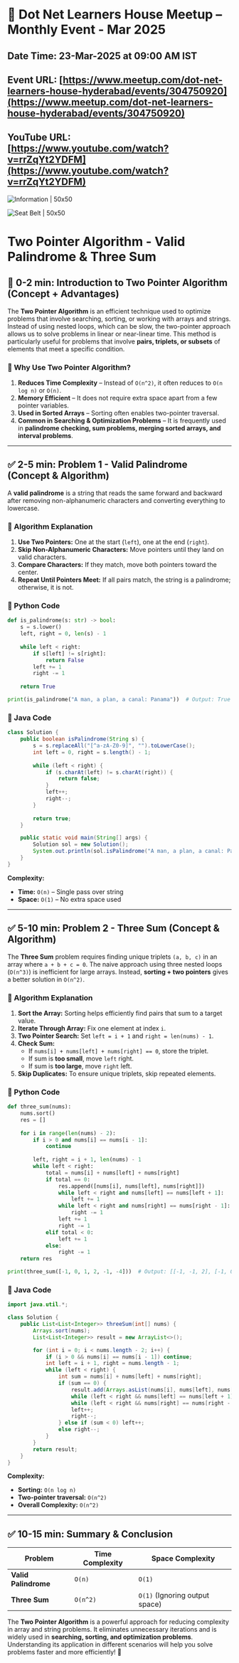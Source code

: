 # 📢 Dot Net Learners House Meetup – Monthly Event - Mar 2025

## Date Time: 23-Mar-2025 at 09:00 AM IST

## Event URL: [https://www.meetup.com/dot-net-learners-house-hyderabad/events/304750920](https://www.meetup.com/dot-net-learners-house-hyderabad/events/304750920)

## YouTube URL: [https://www.youtube.com/watch?v=rrZqYt2YDFM](https://www.youtube.com/watch?v=rrZqYt2YDFM)

![Information | 50x50](./Documentation/Images/Information.PNG)

![Seat Belt | 50x50](./Documentation/Images/SeatBelt.PNG)

# Two Pointer Algorithm - Valid Palindrome & Three Sum

## **🔹 0-2 min: Introduction to Two Pointer Algorithm (Concept + Advantages)**
The **Two Pointer Algorithm** is an efficient technique used to optimize problems that involve searching, sorting, or working with arrays and strings. Instead of using nested loops, which can be slow, the two-pointer approach allows us to solve problems in linear or near-linear time. This method is particularly useful for problems that involve **pairs, triplets, or subsets** of elements that meet a specific condition.

### **🔹 Why Use Two Pointer Algorithm?**
1. **Reduces Time Complexity** – Instead of `O(n^2)`, it often reduces to `O(n log n)` or `O(n)`.
2. **Memory Efficient** – It does not require extra space apart from a few pointer variables.
3. **Used in Sorted Arrays** – Sorting often enables two-pointer traversal.
4. **Common in Searching & Optimization Problems** – It is frequently used in **palindrome checking, sum problems, merging sorted arrays, and interval problems**.

---

## **✅ 2-5 min: Problem 1 - Valid Palindrome (Concept & Algorithm)**
A **valid palindrome** is a string that reads the same forward and backward after removing non-alphanumeric characters and converting everything to lowercase. 

### **🔸 Algorithm Explanation**
1. **Use Two Pointers:** One at the start (`left`), one at the end (`right`).
2. **Skip Non-Alphanumeric Characters:** Move pointers until they land on valid characters.
3. **Compare Characters:** If they match, move both pointers toward the center.
4. **Repeat Until Pointers Meet:** If all pairs match, the string is a palindrome; otherwise, it is not.

### **🔹 Python Code**
```python
def is_palindrome(s: str) -> bool:
    s = s.lower()
    left, right = 0, len(s) - 1
    
    while left < right:
        if s[left] != s[right]:
            return False
        left += 1
        right -= 1
    
    return True

print(is_palindrome("A man, a plan, a canal: Panama"))  # Output: True
```

### **🔹 Java Code**
```java
class Solution {
    public boolean isPalindrome(String s) {
        s = s.replaceAll("[^a-zA-Z0-9]", "").toLowerCase();
        int left = 0, right = s.length() - 1;
        
        while (left < right) {
            if (s.charAt(left) != s.charAt(right)) {
                return false;
            }
            left++;
            right--;
        }
        
        return true;
    }

    public static void main(String[] args) {
        Solution sol = new Solution();
        System.out.println(sol.isPalindrome("A man, a plan, a canal: Panama"));  // Output: True
    }
}
```

**Complexity:**
- **Time:** `O(n)` – Single pass over string
- **Space:** `O(1)` – No extra space used

---

## **✅ 5-10 min: Problem 2 - Three Sum (Concept & Algorithm)**
The **Three Sum** problem requires finding unique triplets `(a, b, c)` in an array where `a + b + c = 0`. The naive approach using three nested loops (`O(n^3)`) is inefficient for large arrays. Instead, **sorting + two pointers** gives a better solution in `O(n^2)`.

### **🔸 Algorithm Explanation**
1. **Sort the Array:** Sorting helps efficiently find pairs that sum to a target value.
2. **Iterate Through Array:** Fix one element at index `i`.
3. **Two Pointer Search:** Set `left = i + 1` and `right = len(nums) - 1`.
4. **Check Sum:**
   - If `nums[i] + nums[left] + nums[right] == 0`, store the triplet.
   - If sum is **too small**, move `left` right.
   - If sum is **too large**, move `right` left.
5. **Skip Duplicates:** To ensure unique triplets, skip repeated elements.

### **🔹 Python Code**
```python
def three_sum(nums):
    nums.sort()
    res = []
    
    for i in range(len(nums) - 2):
        if i > 0 and nums[i] == nums[i - 1]:
            continue
        
        left, right = i + 1, len(nums) - 1
        while left < right:
            total = nums[i] + nums[left] + nums[right]
            if total == 0:
                res.append([nums[i], nums[left], nums[right]])
                while left < right and nums[left] == nums[left + 1]:
                    left += 1
                while left < right and nums[right] == nums[right - 1]:
                    right -= 1
                left += 1
                right -= 1
            elif total < 0:
                left += 1
            else:
                right -= 1
    return res

print(three_sum([-1, 0, 1, 2, -1, -4]))  # Output: [[-1, -1, 2], [-1, 0, 1]]
```

### **🔹 Java Code**
```java
import java.util.*;

class Solution {
    public List<List<Integer>> threeSum(int[] nums) {
        Arrays.sort(nums);
        List<List<Integer>> result = new ArrayList<>();

        for (int i = 0; i < nums.length - 2; i++) {
            if (i > 0 && nums[i] == nums[i - 1]) continue;
            int left = i + 1, right = nums.length - 1;
            while (left < right) {
                int sum = nums[i] + nums[left] + nums[right];
                if (sum == 0) {
                    result.add(Arrays.asList(nums[i], nums[left], nums[right]));
                    while (left < right && nums[left] == nums[left + 1]) left++;
                    while (left < right && nums[right] == nums[right - 1]) right--;
                    left++;
                    right--;
                } else if (sum < 0) left++;
                else right--;
            }
        }
        return result;
    }
}
```

**Complexity:**
- **Sorting:** `O(n log n)`
- **Two-pointer traversal:** `O(n^2)`
- **Overall Complexity:** `O(n^2)`

---

## **✅ 10-15 min: Summary & Conclusion**
| Problem | Time Complexity | Space Complexity |
|---------|---------------|----------------|
| **Valid Palindrome** | `O(n)` | `O(1)` |
| **Three Sum** | `O(n^2)` | `O(1)` (Ignoring output space) |

The **Two Pointer Algorithm** is a powerful approach for reducing complexity in array and string problems. It eliminates unnecessary iterations and is widely used in **searching, sorting, and optimization problems**. Understanding its application in different scenarios will help you solve problems faster and more efficiently! 🚀
